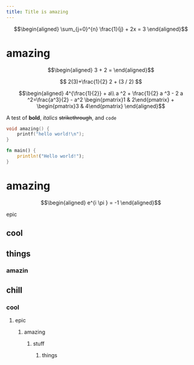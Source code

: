 ```yaml
---
title: Title is amazing
---
```


$$\begin{aligned}
 \sum_{j=0}^{n} \frac{1}{j} + 2x = 3
\end{aligned}$$

# amazing

$$\begin{aligned}
  3 + 2 =
  \end{aligned}$$

$$
  2(3)+\frac{1}{2}
  2 + (3 / 2)
  $$

$$\begin{aligned}
  4^{\frac{1}{2}} + a\\
  a ^2 + \frac{1}{2} a ^3 - 2 a ^2=\frac{a^3}{2} - a^2
  \begin{pmatrix}1 & 2\end{pmatrix} + \begin{pmatrix}3 & 4\end{pmatrix}
  \end{aligned}$$

A test of **bold**, *italics* ~~strikethrough~~, and `code`

``` cpp
void amazing() {
    printf("hello world!\n");
}
```

``` rust
fn main() {
    println!("Hello world!");
}
```

# amazing

$$\begin{aligned}
  e^{i \pi } = -1
  \end{aligned}$$

epic

## cool

## things

### amazin

## chill

### cool

1.  epic

    1.  amazing

        1.  stuff

            1.  things

